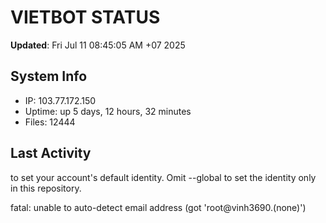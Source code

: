# VIETBOT STATUS
**Updated**: Fri Jul 11 08:45:05 AM +07 2025

## System Info
- IP: 103.77.172.150
- Uptime: up 5 days, 12 hours, 32 minutes
- Files: 12444

## Last Activity

to set your account's default identity.
Omit --global to set the identity only in this repository.

fatal: unable to auto-detect email address (got 'root@vinh3690.(none)')
